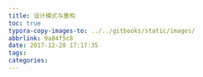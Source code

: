 ```yaml
---
title: 设计模式与重构
toc: true
typora-copy-images-to: ../../gitbooks/static/images/
abbrlink: 9a84f5c8
date: 2017-12-28 17:17:35
tags:
categories:
---
```


